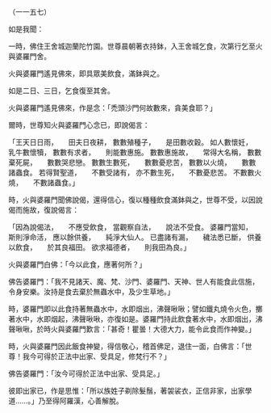 （一一五七）

如是我聞：

一時，佛住王舍城迦蘭陀竹園。世尊晨朝著衣持鉢，入王舍城乞食，次第行乞至火與婆羅門舍。

火與婆羅門遙見佛來，即具眾美飲食，滿鉢與之。

如是二日、三日，乞食復至其舍。

火與婆羅門遙見佛來，作是念：「禿頭沙門何故數來，貪美食耶？」

爾時，世尊知火與婆羅門心念已，即說偈言：

「王天日日雨，　　田夫日夜耕，
數數殖種子，　　是田數收穀。
如人數懷妊，　　乳牛數懷犢，
數數有求者，　　則能數惠施。
數數惠施故，　　常得大名稱，
數數棄死屍，　　數數哭悲戀。
數數生數死，　　數數憂悲苦，
數數以火燒，　　數數諸蟲食。
若得賢聖道，　　不數受諸有，
亦不數生死，　　不數憂悲苦。
不數數火燒，　　不數諸蟲食。」

時，火與婆羅門聞佛說偈，還得信心，復以種種飲食滿鉢與之，世尊不受，以因說偈而施故，復說偈言：

「因為說偈法，　　不應受飲食，
當觀察自法，　　說法不受食。
婆羅門當知，　　斯則淨命活，
應以餘供養，　　純淨大仙人。
已盡諸有漏，　　穢法悉已斷，
供養以飲食，　　於其良福田。
欲求福德者，　　則我田為良。」

火與婆羅門白佛：「今以此食，應著何所？」

佛告婆羅門：「我不見諸天、魔、梵、沙門、婆羅門、天神、世人有能食此信施，令身安樂。汝持是食去棄於無蟲水中，及少生草地。」

時，婆羅門即以此食持著無蟲水中，水即烟出，沸聲啾啾；譬如鐵丸燒令火色，擲著水中，水即烟起，沸聲啾啾，亦復如是。婆羅門持此飲食著水中，水即烟出，沸聲啾啾，於時火與婆羅門歎言：「甚奇！瞿曇！大德大力，能令此食而作神變。」

時，火與婆羅門因此飯食神變，得信敬心，稽首佛足，退住一面，白佛言：「世尊！我今可得於正法中出家、受具足，修梵行不？」

佛告婆羅門：「汝今可得於正法中出家、受具足。」

彼即出家已，作是思惟：「所以族姓子剃除髮鬚，著袈裟衣，正信非家，出家學道……。」乃至得阿羅漢，心善解脫。




